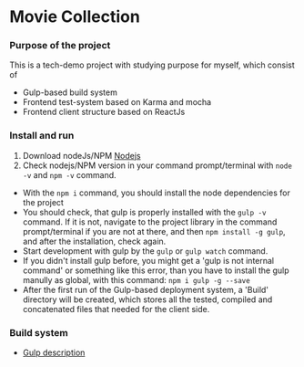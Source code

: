 # Movie Collection

### Purpose of the project
This is a tech-demo project with studying purpose for myself, which consist of
* Gulp-based build system
* Frontend test-system based on Karma and mocha
* Frontend client structure based on ReactJs

### Install and run

1. Download nodeJs/NPM [Nodejs](https://nodejs.org/download/)
2. Check nodejs/NPM version in your command prompt/terminal with `node -v` and `npm -v` command.
* With the `npm i` command, you should install the node dependencies for the project
* You should check, that gulp is properly installed with the `gulp -v` command. If it is not, navigate to the project library in the command prompt/terminal if you are not at there, and then `npm install -g gulp`, and after the installation, check again.
* Start development with gulp by the `gulp` or `gulp watch` command.
* If you didn't install gulp before, you might get a 'gulp is not internal command' or something like this error, than you have to install the gulp manully as global, with this command: `npm i gulp -g --save`
* After the first run of the Gulp-based deployment system, a 'Build' directory will be created, which stores all the tested, compiled and concatenated files that needed for the client side. 

### Build system

* [Gulp description](gulp_description.md)
